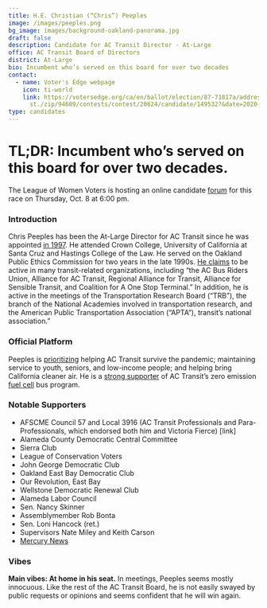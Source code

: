 ```yaml
---
title: H.E. Christian (“Chris”) Peeples
image: /images/peeples.png
bg_image: images/background-oakland-panorama.jpg
draft: false
description: Candidate for AC Transit Director - At-Large
office: AC Transit Board of Directors
district: At-Large
bio: Incumbent who’s served on this board for over two decades
contact:
  - name: Voter's Edge webpage
    icon: ti-world
    link: https://votersedge.org/ca/en/ballot/election/87-71817a/address/753 55th
      st./zip/94609/contests/contest/20624/candidate/149532?&date=2020-11-03
type: candidates
---
```

# TL;DR: Incumbent who’s served on this board for over two decades.

The League of Women Voters is hosting an online candidate [forum](https://www.eventbrite.com/e/candidate-forum-for-ac-transit-at-large-director-tickets-121140788359) for this race on Thursday, Oct. 8 at 6:00 pm.

### Introduction

Chris Peeples has been the At-Large Director for AC Transit since he was appointed [in 1997](http://www.actransit.org/about-us/board-of-directors/he-christian-peeples/). He attended Crown College, University of California at Santa Cruz and Hastings College of the Law. He served on the Oakland Public Ethics Commission for two years in the late 1990s. [He claims](http://www.actransit.org/about-us/board-of-directors/he-christian-peeples/) to be active in many transit-related organizations, including “the AC Bus Riders Union, Alliance for AC Transit, Regional Alliance for Transit, Alliance for Sensible Transit, and Coalition for A One Stop Terminal.” In addition, he is active in the meetings of the Transportation Research Board (“TRB”), the branch of the National Academies involved in transportation research, and the American Public Transportation Association (“APTA”), transit’s national association.”

### Official Platform

Peeples is [prioritizing](https://votersedge.org/ca/en/ballot/election/87-71817a/address/753%2055th%20st./zip/94609/contests/contest/20624/candidate/149532?&date=2020-11-03) helping AC Transit survive the pandemic; maintaining service to youth, seniors, and low-income people; and helping bring California cleaner air. He is a [strong supporter](https://blog.ballard.com/interview-ac-transit-chris-peeples-hydrogen-powered-buses) of AC Transit’s zero emission [fuel cell](https://www.masstransitmag.com/home/press-release/12305546/ac-transit-ac-transit-becomes-the-only-bay-area-transit-awarded-a-cci-grant-for-10-zeroemission-buses) bus program.

### Notable Supporters

* AFSCME Council 57 and Local 3916 (AC Transit Professionals and Para-Professionals, which endorsed both him and Victoria Fierce) \[link]
* Alameda County Democratic Central Committee
* Sierra Club
* League of Conservation Voters
* John George Democratic Club
* Oakland East Bay Democratic Club
* Our Revolution, East Bay
* Wellstone Democratic Renewal Club
* Alameda Labor Council
* Sen. Nancy Skinner
* Assemblymember Rob Bonta
* Sen. Loni Hancock (ret.)
* Supervisors Nate Miley and Keith Carson
* [Mercury News](https://www.mercurynews.com/2020/09/16/editorial-keep-experienced-ac-transit-leaders-to-handle-covid-crisis/)

### Vibes

**Main vibes: At home in his seat.** In meetings, Peeples seems mostly innocuous. Like the rest of the AC Transit Board, he is not easily swayed by public requests or opinions and seems confident that he will win again.
